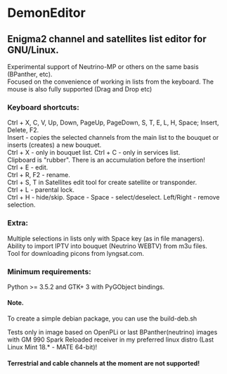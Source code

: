 # DemonEditor

## Enigma2 channel and satellites list editor for GNU/Linux.                                                                          
Experimental support of Neutrino-MP or others on the same basis (BPanther, etc).                                                   
Focused on the convenience of working in lists from the keyboard. The mouse is also fully supported (Drag and Drop etc)

### Keyboard shortcuts:                                                                                                                
Ctrl + X, C, V, Up, Down, PageUp, PageDown, S, T, E, L, H, Space; Insert, Delete, F2.                                   
Insert - copies the selected channels from the main list to the bouquet or inserts (creates) a new bouquet.                                     
Ctrl + X - only in bouquet list. Ctrl + C - only in services list.                                                                 
Clipboard is "rubber". There is an accumulation before the insertion!                                                              
Ctrl + E - edit.                                                                                                                                                                                                                                                                                                                    
Ctrl + R, F2 - rename.                                                                                                                                                                                                                                                                                                                     
Ctrl + S, T in Satellites edit tool for create satellite or transponder.                                                                 
Ctrl + L - parental lock.                                                                                                          
Ctrl + H - hide/skip.
Space - Space - select/deselect.
Left/Right - remove selection.                                                                                                                                                                                               

### Extra:
Multiple selections in lists only with Space key (as in file managers).                                                                                                                                                                                                                                                                                                                                                          
Ability to import IPTV into bouquet (Neutrino WEBTV) from m3u files.                                                                                
Tool for downloading picons from lyngsat.com.                                                                                      
### Minimum requirements:
Python >= 3.5.2 and GTK+ 3 with PyGObject bindings.
#### Note.
To create a simple debian package, you can use the build-deb.sh                                                         

Tests only in image based on OpenPLi or last BPanther(neutrino) images with GM 990 Spark Reloaded receiver
in my preferred linux distro (Last Linux Mint 18.* - MATE 64-bit)!

#### Terrestrial and cable channels at the moment are not supported!


